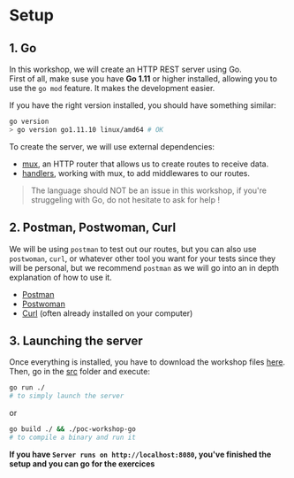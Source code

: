# Setup

## 1. Go

In this workshop, we will create an HTTP REST server using Go.  
First of all, make suse you have **Go 1.11** or higher installed, allowing you to use the `go mod` feature. It makes the development easier.

If you have the right version installed, you should have something similar:
```sh
go version
> go version go1.11.10 linux/amd64 # OK
```

To create the server, we will use external dependencies:
- [mux](https://www.gorillatoolkit.org/pkg/mux), an HTTP router that allows us to create routes to receive data.
- [handlers](https://www.gorillatoolkit.org/pkg/handlers), working with mux, to add middlewares to our routes.

> The language should NOT be an issue in this workshop, if you're struggeling with Go, do not hesitate to ask for help !

## 2. Postman, Postwoman, Curl

We will be using `postman` to test out our routes, but you can also use `postwoman`, `curl`, or whatever other tool you want for your tests since they will be personal, but we recommend `postman` as we will go into an in depth explanation of how to use it.

- [Postman](https://www.postman.com/downloads/)
- [Postwoman](https://postwoman.io/fr/)
- [Curl](https://curl.haxx.se/) (often already installed on your computer)

## 3. Launching the server

Once everything is installed, you have to download the workshop files [here](https://github.com/PoCFrance/Workshops/tree/master/software/2.Go).  
Then, go in the [src](./src) folder and execute:
```sh
go run ./
# to simply launch the server
```
or
```sh
go build ./ && ./poc-workshop-go
# to compile a binary and run it
```

**If you have `Server runs on http://localhost:8080`, you've finished the setup and you can go for the exercices**